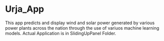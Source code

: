 # Urja_App
This app predicts and display wind and solar power generated by various power plants across the nation through the use of variuos machine learning models.
Actual Application is in SlidingUpPanel Folder.

